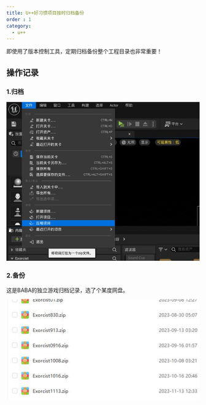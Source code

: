 ```yaml
---
title: U++好习惯项目按时归档备份
order : 1
category:
  - u++
---
```


<ChatMessage avatar="../../../assets/emoji/dsyj.png" :avatarWidth="40">
即使用了版本控制工具，定期归档备份整个工程目录也非常重要！
</ChatMessage>

## 操作记录
### 1.归档

![](assets%2Fzipobj.jpg)

### 2.备份

<ChatMessage avatar="../../../assets/emoji/dsyj.png" :avatarWidth="40">
这是BABA的独立游戏归档记录，选了个某度网盘。
</ChatMessage>

![](assets%2Fbefe.jpg)